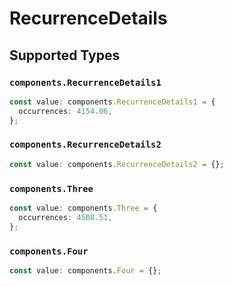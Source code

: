 # RecurrenceDetails


## Supported Types

### `components.RecurrenceDetails1`

```typescript
const value: components.RecurrenceDetails1 = {
  occurrences: 4154.06,
};
```

### `components.RecurrenceDetails2`

```typescript
const value: components.RecurrenceDetails2 = {};
```

### `components.Three`

```typescript
const value: components.Three = {
  occurrences: 4508.51,
};
```

### `components.Four`

```typescript
const value: components.Four = {};
```

